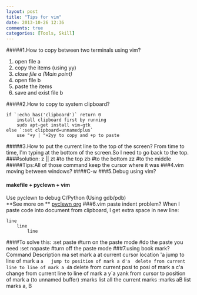 ```yaml
---
layout: post
title: "Tips for vim"
date: 2013-10-26 12:36
comments: true
categories: [Tools, Skill]
---
```

#####1.How to copy between two terminals using vim?
1. open file a
2. copy the items (using yy)
3. *close file a (Main point)*
4. open file b
5. paste the items
6. save and exist file b

#####2.How to copy to system clipboard?

	if `:echo has('clipboard')` return 0
		install clipboard first by running
		sudo apt-get install vim-gtk
	else `:set clipboard=unnamedplus`
		use "+y | "+2yy to copy and +p to paste

#####3.How to put the current line to the top of the screen?
From time to time, I'm typing at the bottom of the screen.So I need to go back to the top.   
####solution:
	z<return> || zt #to the top
	zb #to the bottom
	zz #to the middle
#####Tips:All of those command keep the cursor where it was
###4.vim moving between windows?
####C-w
###5.Debug using vim?
#### makefile + pyclewn + vim
Use pyclewn to debug C/Python (Using gdb/pdb)    
**See more on **
[pyclewn org](http://pyclewn.sourceforge.net/)
###6.vim paste indent problem?
When I paste code into document from clipboard, I get extra space in new line:    

	line    
		line   
			line
####To solve this:
	:set paste   #turn on the paste mode
	#do the paste you need
	:set nopaste  #turn off the paste mode
###7.using book mark?
	Command	 Description
	ma	 set mark a at current cursor location
	'a	 jump to line of mark a
	`a	 jump to position of mark a
	d'a	 delete from current line to line of mark a
	d`a	 delete from current posi to posi of mark a
	c'a	 change from current line to line of mark a
	y`a	 yank   from cursor to position of mark a (to unnamed buffer)
	:marks	 list all the current marks
	:marks aB	 list marks a, B
	
